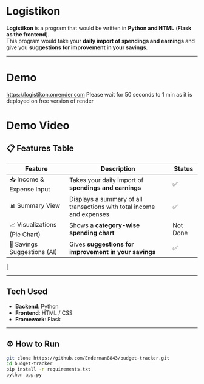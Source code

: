 # Logistikon

**Logistikon** is a program that would be written in **Python and HTML** (**Flask as the frontend**).  
This program would take your **daily import of spendings and earnings** and give you **suggestions for improvement in your savings**.

---

# Demo 
https://logistikon.onrender.com
Please wait for 50 seconds to 1 min as it is deployed on free version of render
# Demo Video

## 📋 Features Table

| Feature                         | Description                                                                 | Status             |
|----------------------------------|-----------------------------------------------------------------------------|---------------------|
| 📥 Income & Expense Input        | Takes your daily import of **spendings and earnings**                      | ✅       |
| 📊 Summary View                  | Displays a summary of all transactions with total income and expenses      | ✅      |
| 📈 Visualizations (Pie Chart)    | Shows a **category-wise spending chart**                                   | Not Done |
| 🧠 Savings Suggestions (AI)      | Gives **suggestions for improvement in your savings**                      | ✅  |
| 

---

## Tech Used

- **Backend**: Python
- **Frontend**: HTML / CSS
- **Framework**: Flask

---

## ⚙️ How to Run

```bash
git clone https://github.com/Enderman8843/budget-tracker.git
cd budget-tracker
pip install -r requirements.txt
python app.py
